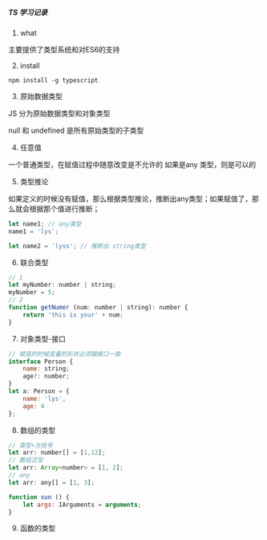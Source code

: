 ##### TS 学习记录

1. what

主要提供了类型系统和对ES6的支持

2. install

`npm install -g typescript`

3. 原始数据类型

JS 分为原始数据类型和对象类型

null 和 undefined 是所有原始类型的子类型

4. 任意值

一个普通类型，在赋值过程中随意改变是不允许的
如果是any 类型，则是可以的

5. 类型推论

如果定义的时候没有赋值，那么根据类型推论，推断出any类型；如果赋值了，那么就会根据那个值进行推断；
```js
let name1; // any类型
name1 = 'lys';

let name2 = 'lyss'; // 推断出 string类型
```

6. 联合类型

```js
// 1
let myNumber: number | string;
myNumber = 5;
// 2
function getNumer (num: number | string): number {
    return 'this is your' + num;
}
```
7. 对象类型-接口
```js
// 赋值的时候变量的形状必须跟接口一致
interface Person {
    name: string;
    age?: number;
}
let a: Person = {
    name: 'lys',
    age: 4
};
```
8. 数组的类型

```js
// 类型+方括号
let arr: number[] = [1,12];
// 数组泛型
let arr: Array<number> = [1, 2];
// any
let arr: any[] = [1, 3];

function sun () {
    let args: IArguments = arguments;
}
```
9. 函数的类型

```js

```
